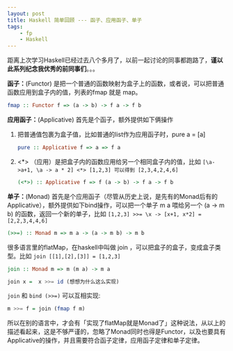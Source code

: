 ```yaml
---
layout: post
title: Haskell 简单回顾 --- 函子、应用函子、单子
tags:
    - fp
    - Haskell
---
```


距离上次学习Haskell已经过去八个多月了，以前一起讨论的同事都跑路了，**谨以此系列纪念我优秀的前同事们**。。。

**函子：**(Functor) 是把一个普通的函数映射为盒子上的函数，或者说，可以把普通函数应用到盒子内的值，列表的fmap 就是 map。
```haskell
fmap :: Functor f => (a -> b) -> f a -> f b
```
 
**应用函子：**(Applicative)  首先是个函子，额外提供如下俩操作

1. 把普通值包裹为盒子值，比如普通的list作为应用函子时，pure a = [a]
    ```haskell
    pure :: Applicative f => a => f a
    ```

2. <\*> （应用）是把盒子内的函数应用给另一个相同盒子内的值，比如 `[\a->a+1, \a -> a * 2] <*> [1,2,3] 可以得到 [2,3,4,2,4,6]`

    ```haskell
    (<*>) :: Applicative f => f (a -> b) -> f a -> f b
    ```

**单子：**(Monad) 首先是个应用函子（尽管从历史上说，是先有的Monad后有的Applicative），额外提供如下bind操作，可以把一个单子 m a 喂给另一个 (a -> m b) 的函数，返回一个新的单子，比如 `[1,2,3] >>= \x -> [x+1, x*2] = [2,2,3,4,4,6]`
```haskell
(>>=) :: Monad m => m a -> (a -> m b) -> m b
```
很多语言里的flatMap，在haskell中叫做 join ，可以把盒子的盒子，变成盒子类型。比如 `join [[1],[2],[3]] = [1,2,3]`
```haskell
join :: Monad m => m (m a) -> m a

join x =  x >>= id (想想为什么这么实现)
```

`join` 和 `bind (>>=)` 可以互相实现:
```haskell
m >>= f = join (fmap f m)  
```
所以在别的语言中，才会有「实现了flatMap就是Monad了」这种说法，从以上的描述看起来，这是不够严谨的，忽略了Monad同时也得是Functor，以及也要具有Applicative的操作，并且需要符合函子定律，应用函子定律和单子定律。